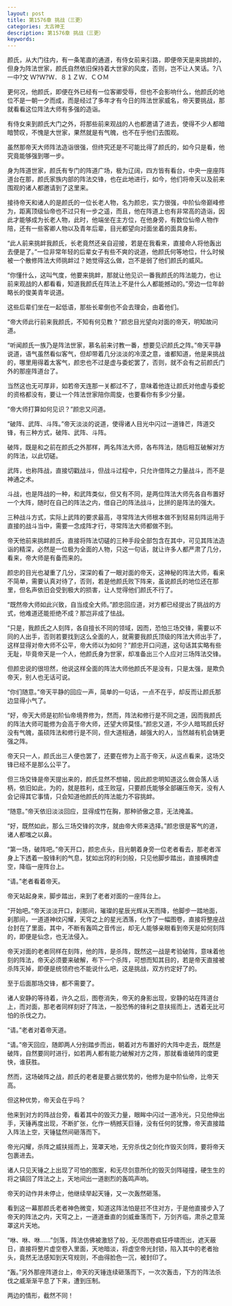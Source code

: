 ```yaml
---
layout: post
title: 第1576章 挑战（三更）
categories: 太古神王
description: 第1576章 挑战（三更）
keywords:
---
```


颜氏，从大门往内，有一条笔直的通道，有侍女前来引路，即便帝天是来挑衅的，但身为阵法世家，颜氏自然依旧保持着大世家的风度，否则，岂不让人笑话。?八一中?文 Ｗ?Ｗ?Ｗ．８１ＺＷ．ＣＯＭ

更何况，他颜氏，即便在外已经有一位客卿受辱，但也不会影响什么，他颜氏的地位不是一朝一夕而成，而是经过了多年才有今日的阵法世家威名，帝天要挑战，那就看看这位阵法大师有多强的造诣。

有侍女来到颜氏大门之外，将那些前来观战的人也都邀请了进去，使得不少人都暗暗赞叹，不愧是大世家，果然就是有气魄，也不在乎他们去围观。

虽然那帝天大师阵法造诣很强，但终究还是不可能比得了颜氏的，如今只是看，他究竟能够强到哪一步。

身为阵道世家，颜氏有专门的阵道广场，极为辽阔，四方皆有看台，中央一座座阵道台在那，颜氏家族内部的阵法交锋，也在此地进行，如今，他们将帝天以及前来围观的诸人都邀请到了这里来。

接待帝天和诸人的是颜氏的一位长老人物，名为颜忠，实力很强，中阶仙帝巅峰修为，距离顶级仙帝也不过只有一步之遥，而且，他在阵道上也有非常高的造诣，因此才能够成为长老人物，此时，他端坐在主方位，在他身旁，有数位仙帝人物作陪，还有一些客卿人物以及青年后辈，目光都望向对面坐着的面具身影。

“此人前来挑衅我颜氏，长老竟然还亲自迎接，若是在我看来，直接命人将他轰出去便是了。”一位非常年轻的后辈女子有些不爽的说道，他颜氏何等地位，什么时候被一个散修阵法大师挑衅过？她觉得这么做，岂不是弱了他们颜氏的威风。

“你懂什么，这叫气度，他要来挑衅，那就让他见识一番我颜氏的阵法能力，也让前来观战的人都看看，知道我颜氏在阵法上不是什么人都能撼动的。”旁边一位年龄略长的俊美青年说道。

这些后辈们坐在一起低语，那些长辈倒也不会去理会，由着他们。

“帝大师此行前来我颜氏，不知有何见教？”颜忠目光望向对面的帝天，明知故问道。

“听闻颜氏一族乃是阵法世家，慕名前来讨教一番，想要见识颜氏之阵。”帝天平静说道，语气虽然看似客气，但却带着几分淡淡的冷漠之意，谁都知道，他是来挑战的，哪里用得着太客气，颜忠也不过是虚与委蛇罢了，否则，就不会有之前颜氏门外的那座阵道台了。

当然这也无可厚非，如若帝天连那一关都过不了，意味着他连让颜氏对他虚与委蛇的资格都没有，要让一个阵法世家陪你周旋，也要看你有多少分量。

“帝大师打算如何见识？”颜忠又问道。

“破阵、武阵、斗阵。”帝天淡淡的说道，使得诸人目光中闪过一道锋芒，阵道交锋，有三种方式，破阵、武阵、斗阵。

破阵，既是和之前在颜氏之外那样，两名阵法大师，各布阵法，随后相互破解对方的阵法，以此切磋。

武阵，也称阵战，直接切戳战斗，但战斗过程中，只允许借阵之力量战斗，而不是神通之术。

斗战，也是阵战的一种，和武阵类似，但又有不同，是两位阵法大师先各自布置好一个大阵，随时在自己的阵法之内，借自己的阵法战斗，比拼的是阵法的强大。

三种战斗方式，实际上武阵的要求最高，寻常阵法大师根本做不到轻易刻阵运用于直接的战斗当中，需要一念成阵才行，寻常阵法大师都做不到。

帝天他前来挑衅颜氏，直接将阵法切磋的三种手段全部包含在其中，可见其阵法造诣的精深，必然是一位极为全面的人物，只这一句话，就让许多人都严肃了几分，看来，帝大师是有备而来的。

颜忠的目光也凝重了几分，深深的看了一眼对面的帝天，这神秘的阵法大师，看来不简单，需要认真对待了，否则，若是他颜氏败下阵来，虽说颜氏的地位还在那里，但名声依旧会受到极大的损害，让人觉得他们颜氏不行了。

“既然帝大师如此兴致，自当成全大师。”颜忠回应道，对方都已经提出了挑战的方式，他难道还能拒绝不成？那岂非成了怯战。

“只是，我颜氏之人刻阵，各自擅长不同的领域，因而，恐怕三场交锋，需要以不同的人出手，否则若要找到这么全面的人，就需要我颜氏顶级的阵法大师出手了，这样显得对帝大师不公平，帝大师以为如何？”颜忠开口问道，这句话其实略有些无耻，毕竟帝天是一个人，他颜氏身为世家，却准备出三个人应对三场阵法交锋。

但颜忠说的很坦然，他说这样全面的阵法大师他颜氏不是没有，只是太强，是欺负帝天，别人也无话可说。

“你们随意。”帝天平静的回应一声，简单的一句话，一点不在乎，却反而让颜氏那边显得小气了。

“好，帝天大师是初阶仙帝境界修为，然而，阵法和修行是不同之道，因而我颜氏的阵法大师可能修为会高于帝大师，还望大师莫怪。”颜忠又道，不少人暗骂颜氏好没有气魄，虽硕阵法和修行是不同，但大道相通，越强大的人，当然越有机会铸更强之阵。

帝天只一人，颜氏出三人便也罢了，还要在修为上高于帝天，从这点看来，这场交锋已经不是那么公平了。

但三场交锋是帝天提出来的，颜氏显然不想输，因此颜忠明知道这么做会落人话柄，依旧如此，为的，就是胜利，成王败寇，只要颜氏能够全部碾压帝天，没有人会记得其它事情，只会知道他颜氏的阵法能力不容挑衅。

“随意。”帝天依旧淡淡回应，显得成竹在胸，那种骄傲之意，无法掩盖。

“好，既然如此，那么三场交锋的次序，就由帝大师来选择。”颜忠很是客气的道，诸人都嗤之以鼻。

“第一场，破阵吧。”帝天开口，颜忠点头，目光朝着身旁一位老者看去，那老者浑身上下透着一股锋利的气息，犹如出窍的利剑般，只见他脚步踏出，直接横跨虚空，降临一座阵台上。

“请。”老者看着帝天。

帝天站起身来，脚步踏出，来到了老者对面的一座阵台上。

“开始吧。”帝天淡淡开口，刹那间，璀璨的星辰光辉从天而降，他脚步一踏地面，刹那间，一道道神纹闪耀，天穹之上的星光洒落，化作了一幅图卷，直接将整座战台封在了里面，其中，不断有轰鸣之音传出，却无人能够亲眼看到帝天是如何刻阵的，即便是仙念，也无法侵入。

帝天对面的老者同样在刻阵，他的阵，是杀阵，既然这一战是考验破阵，意味着他刻的阵法，帝天必须要来破解，布下一个杀阵，可想而知其目的，若是帝天直接被杀阵灭掉，即便是统领府也不能说什么吧，这是挑战，双方约定好了的。

至于后面那场交锋，都不需要了。

诸人安静的等待着，许久之后，图卷消失，帝天的身影出现，安静的站在阵道台上，而对面，那老者同样刻好了阵法，一股恐怖的锋利之意扶摇而上，透着无比可怕的杀伐之力。

“请。”老者对着帝天道。

“请。”帝天回应，随即两人分别踏步而出，朝着对方布置好的大阵中走去，既然是破阵，自然要同时进行，如若两人都有能力破解对方之阵，那就看谁破阵的度更快，谁获胜。

然而，这场破阵之战，颜氏的老者是要占据优势的，他修为是中阶仙帝，比帝天高。

但这种优势，帝天会在乎吗？

他来到对方的阵战台旁，看着其中的毁灭力量，眼眸中闪过一道冷光，只见他伸出手，天锤再度出现，不断扩张，化作一柄撼天巨锤，没有任何的犹豫，帝天直接踏入阵法上空，天锤猛然间砸落而下。

帝光闪耀，杀阵之威扶摇而上，笼罩天地，无穷杀伐之剑化作毁灭剑阵，要将帝天包裹进去。

诸人只见天锤之上出现了可怕的图案，和无尽剑意所化的毁灭剑阵碰撞，硬生生的将之镇回了阵法之上，天地间出一道剧烈的轰鸣声响。

帝天的动作并未停止，他继续举起天锤，又一次轰然砸落。

看到这一幕那颜氏老者神色微变，知道这阵法怕是拦不住对方，于是他直接步入了帝天的阵法之内，天穹之上，一道道垂直的剑威垂落而下，万剑齐临，肃杀之意笼罩这片天地。

“咻、咻、咻……”剑落，阵法仿佛被激怒了般，无尽图卷疯狂呼啸而出，遮天蔽日，直接将整片虚空卷入里面，天地暗淡，将虚空帝光封锁，陷入其中的老者抬头，竟然无法感知到天穹规则，不由得脸色一沉，被封印了。

“轰。”另外那座阵道台上，帝天的天锤连续砸落而下，一次次轰击，下方的阵法杀伐之威渐渐平息了下来，遭到压制。

两边的情形，截然不同！

